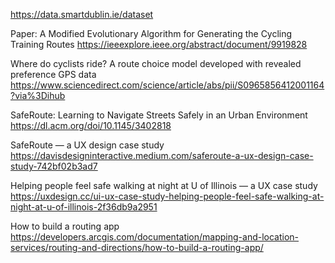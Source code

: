 https://data.smartdublin.ie/dataset

Paper: A Modified Evolutionary Algorithm for Generating the Cycling Training Routes
https://ieeexplore.ieee.org/abstract/document/9919828

Where do cyclists ride? A route choice model developed with revealed preference GPS data
https://www.sciencedirect.com/science/article/abs/pii/S0965856412001164?via%3Dihub

SafeRoute: Learning to Navigate Streets Safely in an Urban Environment
https://dl.acm.org/doi/10.1145/3402818

SafeRoute — a UX design case study
https://davisdesigninteractive.medium.com/saferoute-a-ux-design-case-study-742bf02b3ad7

Helping people feel safe walking at night at U of Illinois — a UX case study
https://uxdesign.cc/ui-ux-case-study-helping-people-feel-safe-walking-at-night-at-u-of-illinois-2f36db9a2951

How to build a routing app
https://developers.arcgis.com/documentation/mapping-and-location-services/routing-and-directions/how-to-build-a-routing-app/
